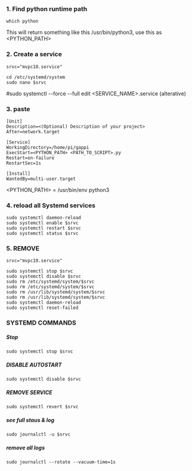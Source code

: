 ### 1. Find python runtime path
    which python
This will return something like this /usr/bin/python3, use this as <PYTHON_PATH>

### 2. Create a service
    srvc="mvpc10.service"
    
    cd /etc/systemd/system
    sudo nano $srvc
#sudo systemctl --force --full edit <SERVICE_NAME>.service
(alterative)
    
### 3. paste
    [Unit]
    Description=<(Optional) Description of your project>
    After=network.target

    [Service]
    WorkingDirectory=/home/pi/gappi
    ExecStart=<PYTHON_PATH> <PATH_TO_SCRIPT>.py
    Restart=on-failure
    RestartSec=1s
    
    [Install]
    WantedBy=multi-user.target
<PYTHON_PATH> = /usr/bin/env python3

### 4. reload all Systemd services
    sudo systemctl daemon-reload
    sudo systemctl enable $srvc
    sudo systemctl restart $srvc
    sudo systemctl status $srvc

### 5. REMOVE
    srvc="mvpc10.service"
    
    sudo systemctl stop $srvc
    sudo systemctl disable $srvc
    sudo rm /etc/systemd/system/$srvc
    sudo rm /etc/systemd/system/$srvc
    sudo rm /usr/lib/systemd/system/$srvc 
    sudo rm /usr/lib/systemd/system/$srvc
    sudo systemctl daemon-reload
    sudo systemctl reset-failed

### SYSTEMD COMMANDS
##### Stop
    sudo systemctl stop $srvc
##### DISABLE AUTOSTART
    sudo systemctl disable $srvc
##### REMOVE SERVICE
    sudo systemctl revert $srvc

##### see full staus & log    
    sudo journalctl -u $srvc
##### remove all logs
    sudo journalctl --rotate --vacuum-time=1s
